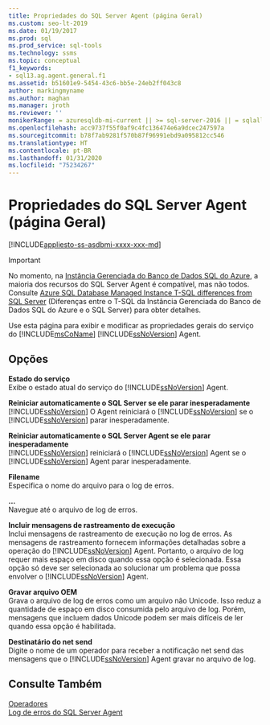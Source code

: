 ```yaml
---
title: Propriedades do SQL Server Agent (página Geral)
ms.custom: seo-lt-2019
ms.date: 01/19/2017
ms.prod: sql
ms.prod_service: sql-tools
ms.technology: ssms
ms.topic: conceptual
f1_keywords:
- sql13.ag.agent.general.f1
ms.assetid: b51601e9-5454-43c6-bb5e-24eb2ff043c8
author: markingmyname
ms.author: maghan
ms.manager: jroth
ms.reviewer: ''
monikerRange: = azuresqldb-mi-current || >= sql-server-2016 || = sqlallproducts-allversions
ms.openlocfilehash: acc9737f55f0af9c4fc136474e6a9dcec247597a
ms.sourcegitcommit: b78f7ab9281f570b87f96991ebd9a095812cc546
ms.translationtype: HT
ms.contentlocale: pt-BR
ms.lasthandoff: 01/31/2020
ms.locfileid: "75234267"
---
```

# <a name="sql-server-agent-properties-general-page"></a>Propriedades do SQL Server Agent (página Geral)
[!INCLUDE[appliesto-ss-asdbmi-xxxx-xxx-md](../../includes/appliesto-ss-asdbmi-xxxx-xxx-md.md)]

> [!IMPORTANT]  
> No momento, na [Instância Gerenciada do Banco de Dados SQL do Azure](https://docs.microsoft.com/azure/sql-database/sql-database-managed-instance), a maioria dos recursos do SQL Server Agent é compatível, mas não todos. Consulte [Azure SQL Database Managed Instance T-SQL differences from SQL Server](https://docs.microsoft.com/azure/sql-database/sql-database-managed-instance-transact-sql-information#sql-server-agent) (Diferenças entre o T-SQL da Instância Gerenciada do Banco de Dados SQL do Azure e o SQL Server) para obter detalhes.

Use esta página para exibir e modificar as propriedades gerais do serviço do [!INCLUDE[msCoName](../../includes/msconame_md.md)] [!INCLUDE[ssNoVersion](../../includes/ssnoversion-md.md)] Agent.  
  
## <a name="options"></a>Opções  
**Estado do serviço**  
Exibe o estado atual do serviço do [!INCLUDE[ssNoVersion](../../includes/ssnoversion-md.md)] Agent.  
  
**Reiniciar automaticamente o SQL Server se ele parar inesperadamente**  
[!INCLUDE[ssNoVersion](../../includes/ssnoversion-md.md)] O Agent reiniciará o [!INCLUDE[ssNoVersion](../../includes/ssnoversion-md.md)] se o [!INCLUDE[ssNoVersion](../../includes/ssnoversion-md.md)] parar inesperadamente.  
  
**Reiniciar automaticamente o SQL Server Agent se ele parar inesperadamente**  
[!INCLUDE[ssNoVersion](../../includes/ssnoversion-md.md)] reiniciará o [!INCLUDE[ssNoVersion](../../includes/ssnoversion-md.md)] Agent se o [!INCLUDE[ssNoVersion](../../includes/ssnoversion-md.md)] Agent parar inesperadamente.  
  
**Filename**  
Especifica o nome do arquivo para o log de erros.  
  
**...**  
Navegue até o arquivo de log de erros.  
  
**Incluir mensagens de rastreamento de execução**  
Inclui mensagens de rastreamento de execução no log de erros. As mensagens de rastreamento fornecem informações detalhadas sobre a operação do [!INCLUDE[ssNoVersion](../../includes/ssnoversion-md.md)] Agent. Portanto, o arquivo de log requer mais espaço em disco quando essa opção é selecionada. Essa opção só deve ser selecionada ao solucionar um problema que possa envolver o [!INCLUDE[ssNoVersion](../../includes/ssnoversion-md.md)] Agent.  
  
**Gravar arquivo OEM**  
Grava o arquivo de log de erros como um arquivo não Unicode. Isso reduz a quantidade de espaço em disco consumida pelo arquivo de log. Porém, mensagens que incluem dados Unicode podem ser mais difíceis de ler quando essa opção é habilitada.  
  
**Destinatário do net send**  
Digite o nome de um operador para receber a notificação net send das mensagens que o [!INCLUDE[ssNoVersion](../../includes/ssnoversion-md.md)] Agent gravar no arquivo de log.  
  
## <a name="see-also"></a>Consulte Também  
[Operadores](../../ssms/agent/operators.md)  
[Log de erros do SQL Server Agent](../../ssms/agent/sql-server-agent-error-log.md)  
  
